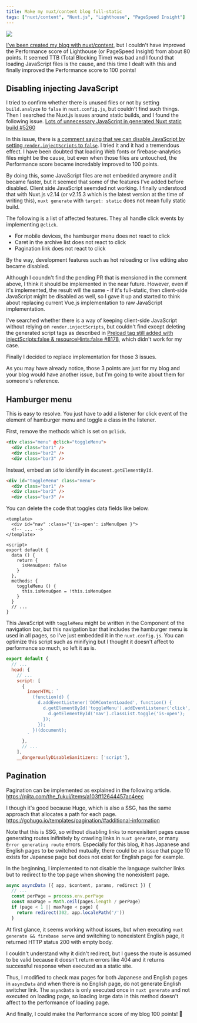 ```yaml
---
title: Make my nuxt/content blog full-static
tags: ["nuxt/content", "Nuxt.js", "Lighthouse", "PageSpeed Insight"]
---
```

![](/img/2021-03-make-blog-full-static_1.png)

[I've been created my blog with nuxt/content](/post/2021/03/migrate-blog-to-nuxt-content3/), but I couldn't have improved the Performance score of Lighthouse (or PageSpeed Insight) from about 80 points.
It seemed TTB (Total Blocking Time) was bad and I found that loading JavaScript files is the cause, and this time I dealt with this and finally improved the Performance score to 100 points!
<!--more-->
## Disabling injecting JavaScript

I tried to confirm whether there is unused files or not by setting `build.analyze` to `false` in `nuxt.config.js`, but couldn't find such things.
Then I searched the Nuxt.js issues around static builds, and I found the following issue.
[Lots of unnecessary JavaScript in generated Nuxt static build #5260](https://github.com/nuxt/nuxt.js/issues/5260)

In this issue, there is [a comment saying that we can disable JavaScript by setting `render.injectScripts` to `false`](https://github.com/nuxt/nuxt.js/issues/5260#issuecomment-787722343). I tried it and it had a tremendous effect.
I have been doubted that loading Web fonts or firebase-analytics files might be the cause, but even when those files are untouched, the Performance score became incredably improved to 100 points.

By doing this, some JavaScript files are not embedded anymore and it became faster, but it seemed that some of the features I've added before disabled.
Client side JavaScript seemded not working.
I finally understood that with Nuxt.js v2.14 (or v2.15.3 which is the latest version at the time of writing this), `nuxt generate` with `target: static` does not mean fully static build.

The following is a list of affected features. They all handle click events by implementing `@click`.

- For mobile devices, the hamburger menu does not react to click
- Caret in the archive list does not react to click
- Pagination link does not react to click

By the way, development features such as hot reloading or live editing also became disabled.

Although I coundn't find the pending PR that is mensioned in the comment above, I think it should be implemented in the near future. However, even if it's implemented, the result will the same - if it's full-static, then client-side JavaScript might be disabled as well, so I gave it up and started to think about replacing current Vue.js implementation to raw JavaScript implementation.

I've searched whether there is a way of keeping client-side JavaScript without relying on `render.injectScripts`, but couldn't find except deleting the generated script tags as described in [Preload tag still added with injectScripts:false & resourceHints:false #8178](https://github.com/nuxt/nuxt.js/issues/8178), which didn't work for my case.

Finally I decided to replace implementation for those 3 issues.

As you may have already notice, those 3 points are just for my blog and your blog would have another issue, but I'm going to write about them for someone's reference.

## Hamburger menu

This is easy to resolve. You just have to add a listener for click event of the element of hamburger menu and toggle a class in the listener.

First, remove the methods which is set on `@click`.

```html
<div class="menu" @click="toggleMenu">
  <div class="bar1" />
  <div class="bar2" />
  <div class="bar3" />
```

Instead, embed an `id` to identify in `document.getElementById`.

```html
<div id="toggleMenu" class="menu">
  <div class="bar1" />
  <div class="bar2" />
  <div class="bar3" />
```

You can delete the code that toggles data fields like below.

```vue
<template>
  <div id="nav" :class="{'is-open': isMenuOpen }">
  <!-- ... -->
</template>

<script>
export default {
  data () {
    return {
      isMenuOpen: false
    }
  },
  methods: {
    toggleMenu () {
      this.isMenuOpen = !this.isMenuOpen
    }
  }
  // ...
}
```

This JavaScript with `toggleMenu` might be written in the Component of the navigation bar, but this navigation bar that includes the hamburger menu is used in all pages, so I've just embedded it in the `nuxt.config.js`.
You can optimize this script such as minifying but I thought it doesn't affect to performance so much, so left it as is.

```js
export default {
  // ...
  head: {
    // ...
    script: [
      {
        innerHTML: `
          (function(d) {
            d.addEventListener('DOMContentLoaded', function() {
              d.getElementById('toggleMenu').addEventListener('click', function() {
                d.getElementById('nav').classList.toggle('is-open');
              });
            });
          })(document);
        `
      },
      // ...
    ],
    __dangerouslyDisableSanitizers: ['script'],
```

## Pagination

Pagination can be implemented as explained in the following article.
https://qiita.com/the_fukui/items/a103ff12644457ac4eec

I though it's good because Hugo, which is also a SSG, has the same approach that allocates a path for each page.
https://gohugo.io/templates/pagination/#additional-information

Note that this is SSG, so without disabling links to nonexisitent pages cause generating routes inifinitely by crawling links in `nuxt generate`, or many `Error generating route` errors.
Especially for this blog, it has Japanese and English pages to be switched mutually, there could be an issue that page 10 exists for Japanese page but does not exist for English page for example.

In the beginning, I implemented to not disable the language switcher links but to redirect to the top page when showing the nonexistent page.

```js
async asyncData ({ app, $content, params, redirect }) {
  // ...
  const perPage = process.env.perPage
  const maxPage = Math.ceil(pages.length / perPage)
  if (page < 1 || maxPage < page) {
    return redirect(302, app.localePath('/'))
  }
```

At first glance, it seems working without issues, but when executing `nuxt generate && firebase serve` and switching to nonexistent English page, it returned HTTP status 200 with empty body.

I couldn't understand why it didn't redirect, but I guess the route is assumed to be valid because it doesn't return errors like 404 and it returns successful response when executed as a static site.

Thus, I modified to check max pages for both Japanese and English pages in `asyncData` and when there is no English page, do not generate English switcher link.
The `asyncData` is only executed once in `nuxt generate` and not executed on loading page, so loading large data in this method doesn't affect to the performance of loading page.

And finally, I could make the Performance score of my blog 100 points! :tada:

